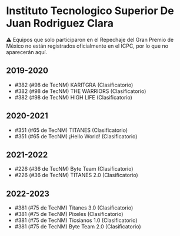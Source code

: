 # Instituto Tecnologico Superior De Juan Rodriguez Clara

:warning: Equipos que solo participaron en el Repechaje del Gran Premio de México no están registrados oficialmente en el ICPC, por lo que no aparecerán aquí.

## 2019-2020

- #382 (#98 de TecNM) KARITGRA (Clasificatorio)
- #382 (#98 de TecNM) THE WARRIORS (Clasificatorio)
- #382 (#98 de TecNM) HIGH LIFE (Clasificatorio)

## 2020-2021

- #351 (#65 de TecNM) TITANES (Clasificatorio)
- #351 (#65 de TecNM) ¡Hello World! (Clasificatorio)

## 2021-2022

- #226 (#36 de TecNM) Byte Team (Clasificatorio)
- #226 (#36 de TecNM) TITANES 2.0 (Clasificatorio)

## 2022-2023

- #381 (#75 de TecNM) Titanes 3.0 (Clasificatorio)
- #381 (#75 de TecNM) Pixeles (Clasificatorio)
- #381 (#75 de TecNM) Ticsianos 1.0 (Clasificatorio)
- #381 (#75 de TecNM) Byte Team 2.0 (Clasificatorio)



